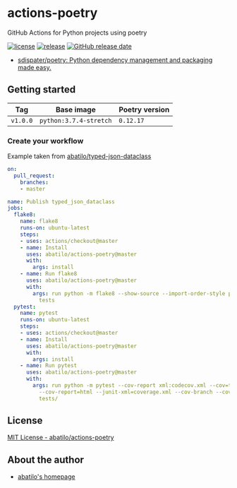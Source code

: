 # actions-poetry
GitHub Actions for Python projects using poetry

[![license](https://img.shields.io/github/license/abatilo/actions-poetry.svg)](https://github.com/abatilo/actions-poetry/blob/master/LICENSE)
[![release](https://img.shields.io/github/release/abatilo/actions-poetry.svg)](https://github.com/abatilo/actions-poetry/releases/latest)
[![GitHub release date](https://img.shields.io/github/release-date/abatilo/actions-poetry.svg)](https://github.com/abatilo/actions-poetry/releases)

- [sdispater/poetry: Python dependency management and packaging made easy.](https://github.com/sdispater/poetry)

## Getting started

| Tag      | Base image             | Poetry version |
| -------- | ---------------------- | -------------- |
| `v1.0.0` | `python:3.7.4-stretch` | `0.12.17`      |

### Create your workflow
Example taken from [abatilo/typed-json-dataclass](https://github.com/abatilo/typed-json-dataclass/blob/433fa994d3aafd733f491a04f99507739ce895f2/README.md)

```yaml
on:
  pull_request:
    branches:
    - master

name: Publish typed_json_dataclass
jobs:
  flake8:
    name: flake8
    runs-on: ubuntu-latest
    steps:
    - uses: actions/checkout@master
    - name: Install
      uses: abatilo/actions-poetry@master
      with:
        args: install
    - name: Run flake8
      uses: abatilo/actions-poetry@master
      with:
        args: run python -m flake8 --show-source --import-order-style pep8 typed_json_dataclass
          tests
  pytest:
    name: pytest
    runs-on: ubuntu-latest
    steps:
    - uses: actions/checkout@master
    - name: Install
      uses: abatilo/actions-poetry@master
      with:
        args: install
    - name: Run pytest
      uses: abatilo/actions-poetry@master
      with:
        args: run python -m pytest --cov-report xml:codecov.xml --cov=typed_json_dataclass
          --cov-report=html --junit-xml=coverage.xml --cov-branch --cov-fail-under=100
          tests/
```

## License

[MIT License - abatilo/actions-poetry]

[MIT License - abatilo/actions-poetry]: https://github.com/abatilo/actions-poetry/blob/master/LICENSE


## About the author

- [abatilo's homepage](https://www.aaronbatilo.dev/)
